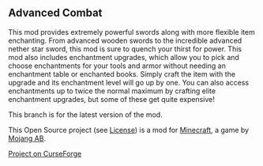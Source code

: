 ## Advanced Combat

This mod provides extremely powerful swords along with more flexible item enchanting. From advanced wooden swords to the incredible advanced nether star sword, this mod is sure to quench your thirst for power.
This mod also includes enchantment upgrades, which allow you to pick and choose enchantments for your tools and armor without needing an enchantment table or enchanted books. Simply craft the item with the upgrade and its enchantment level will go up by one.
You can also access enchantments up to twice the normal maximum by crafting elite enchantment upgrades, but some of these get quite expensive!

This branch is for the latest version of the mod.

This Open Source project (see [License](https://github.com/sblectric/AdvancedCombat/blob/master/license.md)) is a mod for [Minecraft](http://www.minecraft.net/), a game by [Mojang AB](http://mojang.com/).

[Project on CurseForge](http://minecraft.curseforge.com/projects/advanced-combat)
